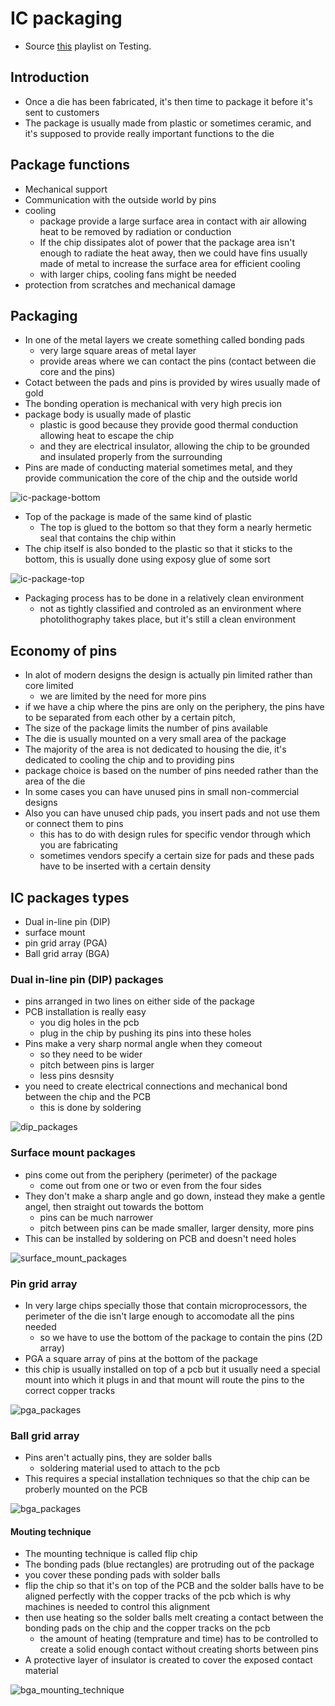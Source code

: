 # IC packaging
- Source [this](https://www.youtube.com/playlist?list=PLyWAP9QBe16qiSMkBcAnUMxFagLIJzmv1) playlist on Testing.

## Introduction
- Once a die has been fabricated, it's then time to package it before it's sent to customers
- The package is usually made from plastic or sometimes ceramic, and it's supposed to provide really important functions to the die

## Package functions
- Mechanical support
- Communication with the outside world by pins
- cooling
    - package provide a large surface area in contact with air allowing heat to be removed by radiation or conduction
    - If the chip dissipates alot of power that the package area isn't enough to radiate the heat away, then we could have fins usually made of metal to increase the surface area for efficient cooling
    - with larger chips, cooling fans might be needed
- protection from scratches and mechanical damage

## Packaging
- In one of the metal layers we create something called bonding pads
    - very large square areas of metal layer
    - provide areas where we can contact the pins (contact between die core and the pins)
- Cotact between the pads and pins is provided by wires usually made of gold
- The bonding operation is mechanical with very high precis ion
- package body is usually made of plastic
    - plastic is good because they provide good thermal conduction allowing heat to escape the chip
    - and they are electrical insulator, allowing the chip to be grounded and insulated properly from the surrounding
- Pins are made of conducting material sometimes metal, and they provide communication the core of the chip and the outside world 

![ic-package-bottom](imgs/ic-packaging/ic-package-bottom.png)

- Top of the package is made of the same kind of plastic
    - The top is glued to the bottom so that they form a nearly hermetic seal that contains the chip within
- The chip itself is also bonded to the plastic so that it sticks to the bottom, this is usually done using exposy glue of some sort

![ic-package-top](imgs/ic-packaging/ic-package-top.png)

- Packaging process has to be done in a relatively clean environment
    - not as tightly classified and controled as an environment where photolithography takes place, but it's still a clean environment

## Economy of pins
- In alot of modern designs the design is actually pin limited rather than core limited
    - we are limited by the need for more pins
- if we have a chip where the pins are only on the periphery, the pins have to be separated from each other by a certain pitch,
- The size of the package limits the number of pins available
- The die is usually mounted on a very small area of the package
- The majority of the area is not dedicated to housing the die, it's dedicated to cooling the chip and to providing pins
- package choice is based on the number of pins needed rather than the area of the die 
- In some cases you can have unused pins in small non-commercial designs
- Also you can have unused chip pads, you insert pads and not use them or connect them to pins
    - this has to do with design rules for specific vendor through which you are fabricating
    - sometimes vendors specify a certain size for pads and these pads have to be inserted with a certain density

## IC packages types
- Dual in-line pin (DIP)
- surface mount 
- pin grid array (PGA)
- Ball grid array (BGA)

### Dual in-line pin (DIP) packages
- pins arranged in two lines on either side of the package
- PCB installation is really easy
    - you dig holes in the pcb
    - plug in the chip by pushing its pins into these holes
- Pins make a very sharp normal angle when they comeout
    - so they need to be wider
    - pitch between pins is larger
    - less pins desnsity
- you need to create electrical connections and mechanical bond between the chip and the PCB
    - this is done by soldering

![dip_packages](imgs/ic-packaging/dip_packages.png)

### Surface mount packages
- pins come out from the periphery (perimeter) of the package
    - come out from one or two or even from the four sides
- They don't make a sharp angle and go down, instead they make a gentle angel, then straight out towards the bottom
    - pins can be much narrower
    - pitch between pins can be made smaller, larger density, more pins
- This can be installed by soldering on PCB and doesn't need holes

![surface_mount_packages](imgs/ic-packaging/surface_mount_packages.png)

### Pin grid array
- In very large chips specially those that contain microprocessors, the perimeter of the die isn't large enough to accomodate all the pins needed
    - so we have to use the bottom of the package to contain the pins (2D array)
- PGA a square array of pins at the bottom of the package
- this chip is usually installed on top of a pcb but it usually need a special mount into which it plugs in and that mount will route the pins to the correct copper tracks

![pga_packages](imgs/ic-packaging/pga_packages.png)

### Ball grid array
- Pins aren't actually pins, they are solder balls
    - soldering material used to attach to the pcb
- This requires a special installation techniques so that the chip can be proberly mounted on the PCB

![bga_packages](imgs/ic-packaging/bga_packages.png)

#### Mouting technique
- The mounting technique is called flip chip
- The bonding pads (blue rectangles) are protruding out of the package
- you cover these ponding pads with solder balls
- flip the chip so that it's on top of the PCB and the solder balls have to be aligned perfectly with the copper tracks of the pcb which is why machines is needed to control this alignment
- then use heating so the solder balls melt creating a contact between the bonding pads on the chip and the copper tracks on the pcb
    - the amount of heating (temprature and time) has to be controlled to create a solid enough contact without creating shorts between pins
- A protective layer of insulator is created to cover the exposed contact material


![bga_mounting_technique](imgs/ic-packaging/bga_mounting_technique.png)


